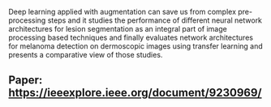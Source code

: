 Deep learning applied with augmentation can save us from complex pre-processing steps and it studies the performance of different neural network architectures for lesion segmentation as an integral part of image processing based techniques and finally evaluates network architectures for melanoma detection on dermoscopic images using transfer learning and presents a comparative view of those studies.

## Paper: https://ieeexplore.ieee.org/document/9230969/ 
